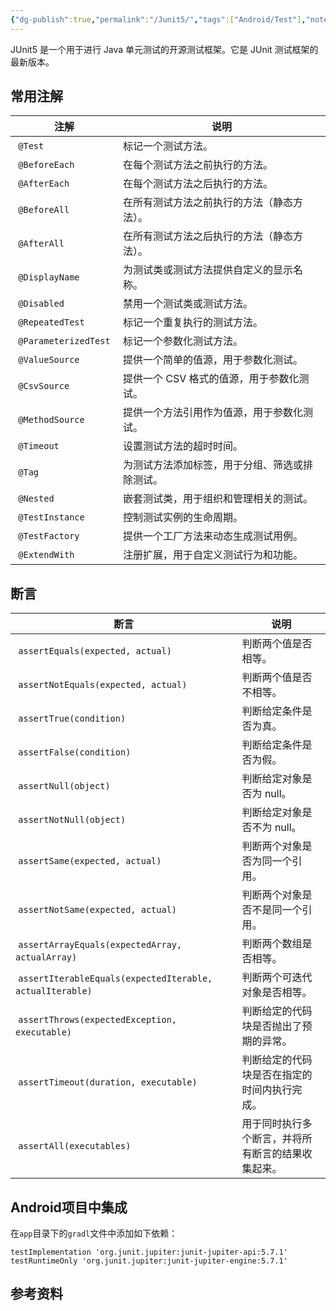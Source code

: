 ```yaml
---
{"dg-publish":true,"permalink":"/Junit5/","tags":["Android/Test"],"noteIcon":""}
---
```


JUnit5 是一个用于进行 Java 单元测试的开源测试框架。它是 JUnit 测试框架的最新版本。

## 常用注解

| 注解 | 说明 | 
| --- | --- | 
| `@Test` | 标记一个测试方法。 |
| `@BeforeEach` | 在每个测试方法之前执行的方法。 | 
| `@AfterEach` | 在每个测试方法之后执行的方法。 | 
| `@BeforeAll` | 在所有测试方法之前执行的方法（静态方法）。 |
| `@AfterAll` | 在所有测试方法之后执行的方法（静态方法）。 | 
| `@DisplayName` | 为测试类或测试方法提供自定义的显示名称。 | 
| `@Disabled` | 禁用一个测试类或测试方法。 |
| `@RepeatedTest` | 标记一个重复执行的测试方法。 | 
| `@ParameterizedTest` | 标记一个参数化测试方法。 |
| `@ValueSource` | 提供一个简单的值源，用于参数化测试。 |
| `@CsvSource` | 提供一个 CSV 格式的值源，用于参数化测试。 |
| `@MethodSource` | 提供一个方法引用作为值源，用于参数化测试。 |
| `@Timeout` | 设置测试方法的超时时间。 |
| `@Tag` | 为测试方法添加标签，用于分组、筛选或排除测试。 |
| `@Nested` | 嵌套测试类，用于组织和管理相关的测试。 | 
| `@TestInstance` | 控制测试实例的生命周期。 |
| `@TestFactory` | 提供一个工厂方法来动态生成测试用例。 |
| `@ExtendWith` | 注册扩展，用于自定义测试行为和功能。 |


## 断言
| 断言 | 说明 |
| --- | --- |
| `assertEquals(expected, actual)` | 判断两个值是否相等。 | 
| `assertNotEquals(expected, actual)` | 判断两个值是否不相等。 |
| `assertTrue(condition)` | 判断给定条件是否为真。 |
| `assertFalse(condition)` | 判断给定条件是否为假。 | 
| `assertNull(object)` | 判断给定对象是否为 null。 |
| `assertNotNull(object)` | 判断给定对象是否不为 null。 |
| `assertSame(expected, actual)` | 判断两个对象是否为同一个引用。 |
| `assertNotSame(expected, actual)` | 判断两个对象是否不是同一个引用。 | 
| `assertArrayEquals(expectedArray, actualArray)` | 判断两个数组是否相等。 | 
| `assertIterableEquals(expectedIterable, actualIterable)` | 判断两个可迭代对象是否相等。 |
| `assertThrows(expectedException, executable)` | 判断给定的代码块是否抛出了预期的异常。 |
| `assertTimeout(duration, executable)` | 判断给定的代码块是否在指定的时间内执行完成。 | 
| `assertAll(executables)` | 用于同时执行多个断言，并将所有断言的结果收集起来。 |


## Android项目中集成
在`app`目录下的`gradl`文件中添加如下依赖：
```
testImplementation 'org.junit.jupiter:junit-jupiter-api:5.7.1'  
testRuntimeOnly 'org.junit.jupiter:junit-jupiter-engine:5.7.1'
```

## 参考资料
